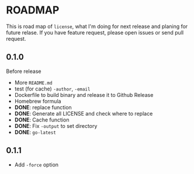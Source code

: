 # ROADMAP

This is road map of `license`, what I'm doing for next release and planing for future relase.
If you have feature request, please open issues or send pull request.

## 0.1.0

Before release 

- More `README.md`
- test (for cache)
 `-author`, `-email`
- Dockerfile to build binary and release it to Github Release
- Homebrew formula
- **DONE**: replace function
- **DONE**: Generate all LICENSE and check where to replace
- **DONE**: Cache function
- **DONE**: Fix `-output` to set directory
- **DONE**: `go-latest`

## 0.1.1

- Add `-force` option
